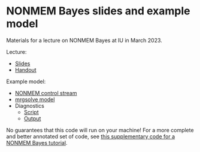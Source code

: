 # NONMEM Bayes slides and example model

Materials for a lecture on NONMEM Bayes at IU in March 2023.

Lecture:
- [Slides](slides/iu-2023-nonmem-bayes.pdf)
- [Handout](slides/iu-2023-nonmem-bayes-handout.pdf)

Example model:

- [NONMEM control stream](model/nonmem/200.ctl)
- [mrgsolve model](model/mrgsolve/200.mod)
- Diagnostics
  - [Script](script/pk-model-diagnostics-report.R)
  - [Output](https://htmlpreview.github.io/?https://github.com/timwaterhouse/iu-nonmem-bayes-2023/blob/main/model/nonmem/200/diagnostic-plots-200.html)

 No guarantees that this code will run on your machine! For a more complete and better annotated set of code, see [this supplementary code for a NONMEM Bayes tutorial](https://github.com/metrumresearchgroup/NMBayesTutorial).
